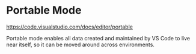 # Portable Mode

https://code.visualstudio.com/docs/editor/portable

Portable mode enables all data created and maintained by VS Code to live near itself, so it can be moved around across environments.
